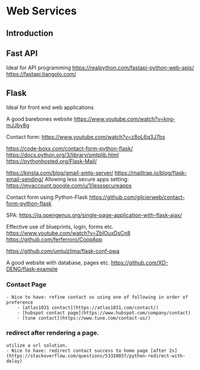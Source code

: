 # Web Services

##	Introduction


## Fast API

Ideal for API programming
https://realpython.com/fastapi-python-web-apis/
https://fastapi.tiangolo.com/

## Flask

Ideal for front end web applications

A good barebones website
https://www.youtube.com/watch?v=kng-mJJby8g

Contact form:
https://www.youtube.com/watch?v=z8oL6q3J7bs

https://code-boxx.com/contact-form-python-flask/
https://docs.python.org/3/library/smtplib.html
https://pythonhosted.org/Flask-Mail/

https://kinsta.com/blog/gmail-smtp-server/
https://mailtrap.io/blog/flask-email-sending/
Allowing less secure apps setting:
https://myaccount.google.com/u/1/lesssecureapps

Contact form using Python-Flask
https://github.com/gilcierweb/contact-form-python-flask

SPA:
https://iq.opengenus.org/single-page-application-with-flask-ajax/

Effective use of blueprints, login, forms etc.
https://www.youtube.com/watch?v=ZbIOuxDsCn8
https://github.com/ferferroro/CoopApp

https://github.com/umluizlima/flask-conf-pwa


A good website with database, pages etc.
https://github.com/XD-DENG/flask-example

### Contact Page
    - Nice to have: refine contact us using one of following in order of preference
        - [atlas1031 contact](https://atlas1031.com/contact/)
        - [hubspot contact page](https://www.hubspot.com/company/contact)
        - [tune contact](https://www.tune.com/contact-us/)

### redirect after rendering a page. 

    utilize a url solution.
    - Nice to have: redirect contact success to home page [after 2s](https://stackoverflow.com/questions/53320037/python-redirect-with-delay)
